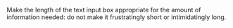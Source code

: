 Make the length of the text input box appropriate for the amount of information needed: do not make it frustratingly short or intimidatingly long.
